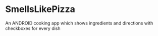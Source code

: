 # SmellsLikePizza
An ANDROID cooking app which shows ingredients and directions with checkboxes for every dish

